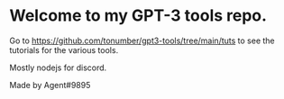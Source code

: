 # Welcome to my GPT-3 tools repo.

Go to https://github.com/tonumber/gpt3-tools/tree/main/tuts to see the tutorials for the various tools.

Mostly nodejs for discord.


Made by Agent#9895
